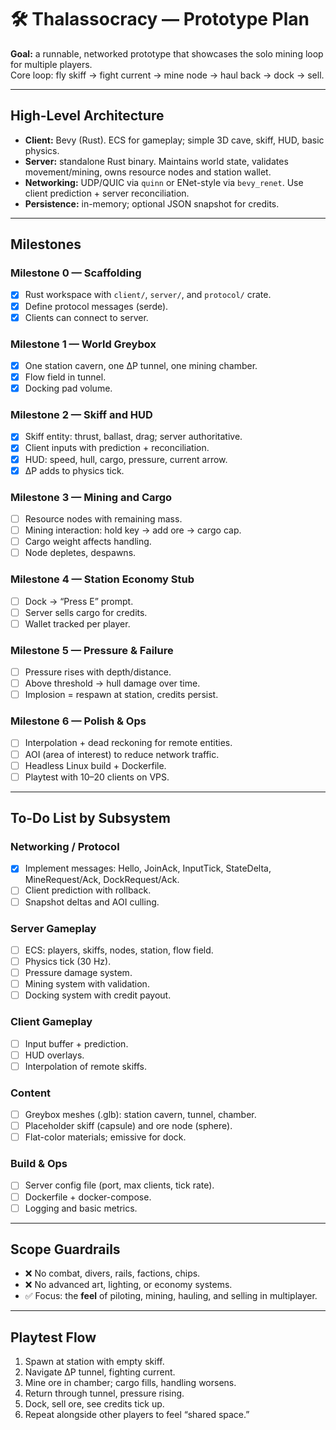 # 🛠 Thalassocracy — Prototype Plan

**Goal:** a runnable, networked prototype that showcases the solo mining loop for multiple players.  
Core loop: fly skiff → fight current → mine node → haul back → dock → sell.

---

## High-Level Architecture

- **Client:** Bevy (Rust). ECS for gameplay; simple 3D cave, skiff, HUD, basic physics.
- **Server:** standalone Rust binary. Maintains world state, validates movement/mining, owns resource nodes and station wallet.
- **Networking:** UDP/QUIC via `quinn` or ENet-style via `bevy_renet`. Use client prediction + server reconciliation.
- **Persistence:** in-memory; optional JSON snapshot for credits.

---

## Milestones

### Milestone 0 — Scaffolding
- [x] Rust workspace with `client/`, `server/`, and `protocol/` crate.
- [x] Define protocol messages (serde).
- [x] Clients can connect to server.

### Milestone 1 — World Greybox
- [x] One station cavern, one ΔP tunnel, one mining chamber.
- [x] Flow field in tunnel.
- [x] Docking pad volume.

### Milestone 2 — Skiff and HUD
- [x] Skiff entity: thrust, ballast, drag; server authoritative.
- [x] Client inputs with prediction + reconciliation.
- [x] HUD: speed, hull, cargo, pressure, current arrow.
- [x] ΔP adds to physics tick.

### Milestone 3 — Mining and Cargo
- [ ] Resource nodes with remaining mass.
- [ ] Mining interaction: hold key → add ore → cargo cap.
- [ ] Cargo weight affects handling.
- [ ] Node depletes, despawns.

### Milestone 4 — Station Economy Stub
- [ ] Dock → “Press E” prompt.
- [ ] Server sells cargo for credits.
- [ ] Wallet tracked per player.

### Milestone 5 — Pressure & Failure
- [ ] Pressure rises with depth/distance.
- [ ] Above threshold → hull damage over time.
- [ ] Implosion = respawn at station, credits persist.

### Milestone 6 — Polish & Ops
- [ ] Interpolation + dead reckoning for remote entities.
- [ ] AOI (area of interest) to reduce network traffic.
- [ ] Headless Linux build + Dockerfile.
- [ ] Playtest with 10–20 clients on VPS.

---

## To-Do List by Subsystem

### Networking / Protocol
- [x] Implement messages: Hello, JoinAck, InputTick, StateDelta, MineRequest/Ack, DockRequest/Ack.
- [ ] Client prediction with rollback.
- [ ] Snapshot deltas and AOI culling.

### Server Gameplay
- [ ] ECS: players, skiffs, nodes, station, flow field.
- [ ] Physics tick (30 Hz).
- [ ] Pressure damage system.
- [ ] Mining system with validation.
- [ ] Docking system with credit payout.

### Client Gameplay
- [ ] Input buffer + prediction.
- [ ] HUD overlays.
- [ ] Interpolation of remote skiffs.

### Content
- [ ] Greybox meshes (.glb): station cavern, tunnel, chamber.
- [ ] Placeholder skiff (capsule) and ore node (sphere).
- [ ] Flat-color materials; emissive for dock.

### Build & Ops
- [ ] Server config file (port, max clients, tick rate).
- [ ] Dockerfile + docker-compose.
- [ ] Logging and basic metrics.

---

## Scope Guardrails

- ❌ No combat, divers, rails, factions, chips.  
- ❌ No advanced art, lighting, or economy systems.  
- ✅ Focus: the **feel** of piloting, mining, hauling, and selling in multiplayer.

---

## Playtest Flow

1. Spawn at station with empty skiff.  
2. Navigate ΔP tunnel, fighting current.  
3. Mine ore in chamber; cargo fills, handling worsens.  
4. Return through tunnel, pressure rising.  
5. Dock, sell ore, see credits tick up.  
6. Repeat alongside other players to feel “shared space.”

